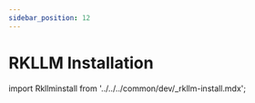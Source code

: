 ```yaml
---
sidebar_position: 12
---
```


# RKLLM Installation

import Rkllminstall from '../../../common/dev/\_rkllm-install.mdx';

<Rkllminstall />
